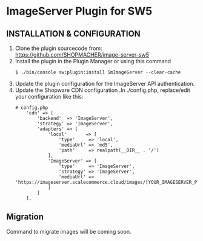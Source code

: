 # ImageServer Plugin for SW5

## INSTALLATION & CONFIGURATION
1. Clone the plugin sourcecode from: https://github.com/SHOPMACHER/image-server-sw5
2. Install the plugin in the Plugin Manager or using this command
    ```shell script
    $ ./bin/console sw:plugin:install SmImageServer --clear-cache
    ```
3. Update the plugin configuration for the ImageServer API authentication.
4. Update the Shopware CDN configuration .In ./config.php, replace/edit your configuration like this:
    ```
    # config.php
        'cdn' => [
            'backend'  => 'ImageServer',
            'strategy' => 'ImageServer',
            'adapters' => [
                'local'       => [
                    'type'     => 'local',
                    'mediaUrl' => 'md5',
                    'path'     => realpath(__DIR__ . '/')
                ],
                'ImageServer' => [
                    'type'     => 'ImageServer',
                    'strategy' => 'ImageServer',
                    'mediaUrl' => 'https://imageserver.scalecommerce.cloud/images/[YOUR_IMAGESERVER_PROJECT_NAME]/'
                ]
            ]
        ],
    ```

## Migration
Command to migrate images will be coming soon.
```

```


